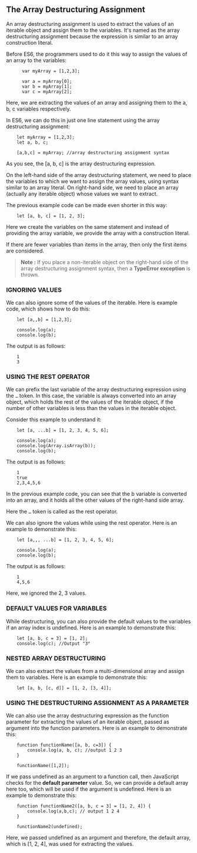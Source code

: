 ## The Array Destructuring Assignment

An array destructuring assignment is used to extract the values of an iterable object and assign them to the variables. It's named as the array destructuring assignment because the expression is similar to an array construction literal.

Before ES6, the programmers used to do it this way to assign the values of an array to the variables:
```
      var myArray = [1,2,3];

      var a = myArray[0];
      var b = myArray[1];
      var c = myArray[2];
```
Here, we are extracting the values of an array and assigning them to the a, b, c variables respectively.

In ES6, we can do this in just one line statement using the array destructuring assignment:
```
    let myArray = [1,2,3];
    let a, b, c;

    [a,b,c] = myArray; //array destructuring assignment syntax
```
As you see, the [a, b, c] is the array destructuring expression.

On the left-hand side of the array destructuring statement, we need to place the variables to which we want to assign the array values, using syntax similar to an array literal. On right-hand side, we need to place an array (actually any iterable object) whose values we want to extract.

The previous example code can be made even shorter in this way:
```
    let [a, b, c] = [1, 2, 3];
```
Here we create the variables on the same statement and instead of providing the array variable, we provide the array with a construction literal.

If there are fewer variables than items in the array, then only the first items are considered.

>**Note :** If you place a non-iterable object on the right-hand side of the array destructuring assignment syntax, then a **TypeError exception** is thrown.

### IGNORING VALUES

We can also ignore some of the values of the iterable. Here is example code, which shows how to do this:
```
    let [a,,b] = [1,2,3];

    console.log(a);
    console.log(b);
```

The output is as follows:
```
    1
    3
```

### USING THE REST OPERATOR

We can prefix the last variable of the array destructuring expression using the `…` token. In this case, the variable is always converted into an array object, which holds the rest of the values of the iterable object, if the number of other variables is less than the values in the iterable object.

Consider this example to understand it:
```
    let [a, ...b] = [1, 2, 3, 4, 5, 6];

    console.log(a);
    console.log(Array.isArray(b));
    console.log(b);
```

The output is as follows:
```
    1
    true
    2,3,4,5,6
```
In the previous example code, you can see that the b variable is converted into an array, and it holds all the other values of the right-hand side array.

Here the `…` token is called as the rest operator.

We can also ignore the values while using the rest operator. Here is an example to demonstrate this:
```
    let [a,,, ...b] = [1, 2, 3, 4, 5, 6];

    console.log(a);
    console.log(b);
```

The output is as follows:
```
    1
    4,5,6
```
Here, we ignored the 2, 3 values.

### DEFAULT VALUES FOR VARIABLES

While destructuring, you can also provide the default values to the variables if an array index is undefined. Here is an example to demonstrate this:
```
    let [a, b, c = 3] = [1, 2];
    console.log(c); //Output "3"
```

### NESTED ARRAY DESTRUCTURING

We can also extract the values from a multi-dimensional array and assign them to variables. Here is an example to demonstrate this:
```
    let [a, b, [c, d]] = [1, 2, [3, 4]];
```

### USING THE DESTRUCTURING ASSIGNMENT AS A PARAMETER

We can also use the array destructuring expression as the function parameter for extracting the values of an iterable object, passed as argument into the function parameters. Here is an example to demonstrate this:
```
    function functionName([a, b, c=3]) {
        console.log(a, b, c); //output 1 2 3
    }

    functionName([1,2]);
```

If we pass undefined as an argument to a function call, then JavaScript checks for the **default parameter** value. So, we can provide a default array here too, which will be used if the argument is undefined. Here is an example to demonstrate this:
```
    function functionName2([a, b, c = 3] = [1, 2, 4]) {
        console.log(a,b,c); // output 1 2 4
    }

    functionName2(undefined);
```
Here, we passed undefined as an argument and therefore, the default array, which is [1, 2, 4], was used for extracting the values.
